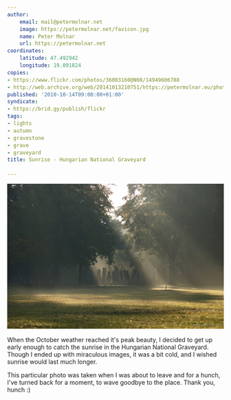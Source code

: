 ```yaml
---
author:
    email: mail@petermolnar.net
    image: https://petermolnar.net/favicon.jpg
    name: Peter Molnar
    url: https://petermolnar.net
coordinates:
    latitude: 47.492942
    longitude: 19.091824
copies:
- https://www.flickr.com/photos/36003160@N08/14949606788
- http://web.archive.org/web/20141013210751/https://petermolnar.eu/photo/sunrise-hungarian-national-graveyard/
published: '2010-10-14T09:00:00+01:00'
syndicate:
- https://brid.gy/publish/flickr
tags:
- lights
- autumn
- gravestone
- grave
- graveyard
title: Sunrise - Hungarian National Graveyard

---
```


![](sunrise-hungarian-national-graveyard.jpg)

When the October weather reached it's peak beauty, I decided to get up
early enough to catch the sunrise in the Hungarian National Graveyard.
Though I ended up with miraculous images, it was a bit cold, and I
wished sunrise would last much longer.

This particular photo was taken when I was about to leave and for a
hunch, I've turned back for a moment, to wave goodbye to the place.
Thank you, hunch :)